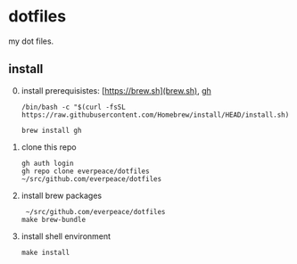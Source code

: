 # dotfiles

my dot files.


## install

0. install prerequisistes: [https://brew.sh](brew.sh), [gh](https://github.com/cli/cli)

   ```console
   /bin/bash -c "$(curl -fsSL https://raw.githubusercontent.com/Homebrew/install/HEAD/install.sh)"

   brew install gh
   ```

1. clone this repo

   ```
   gh auth login
   gh repo clone everpeace/dotfiles ~/src/github.com/everpeace/dotfiles
   ```

2. install brew packages

   ```console
    ~/src/github.com/everpeace/dotfiles
   make brew-bundle
   ```

3. install shell environment

   ```console
   make install
   ```

